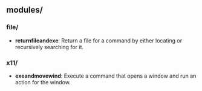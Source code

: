 
## modules/

### file/

* **returnfileandexe**: Return a file for a command by either locating or recursively searching for it.

### x11/

* **exeandmovewind**: Execute a command that opens a window and run an action for the window.

